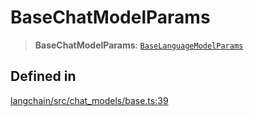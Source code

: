 BaseChatModelParams
===================

> **BaseChatModelParams**: [`BaseLanguageModelParams`](/docs/api/base_language/interfaces/BaseLanguageModelParams)

Defined in[](#defined-in "Direct link to Defined in")
------------------------------------------------------

[langchain/src/chat\_models/base.ts:39](https://github.com/hwchase17/langchainjs/blob/1c1274d/langchain/src/chat_models/base.ts#L39)
